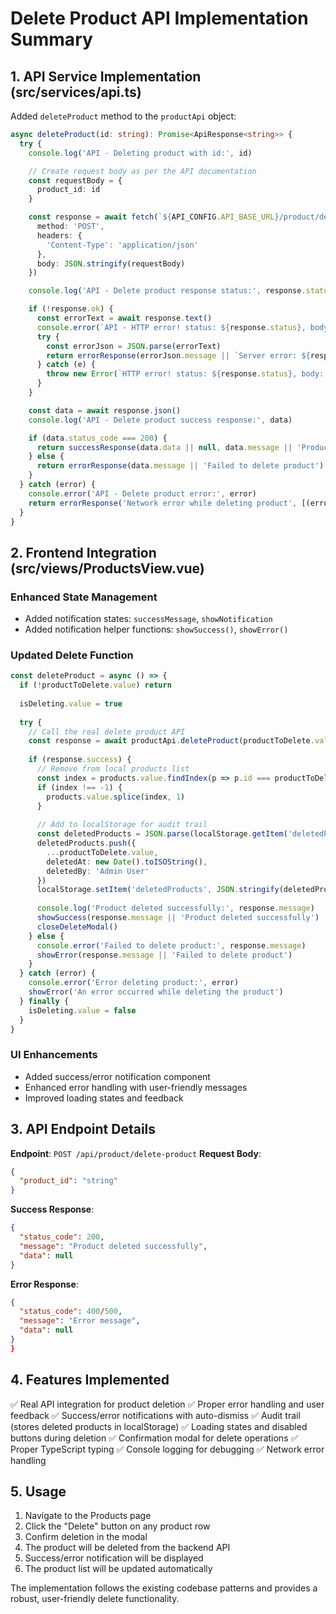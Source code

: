 # Delete Product API Implementation Summary

## 1. API Service Implementation (src/services/api.ts)

Added `deleteProduct` method to the `productApi` object:

```typescript
async deleteProduct(id: string): Promise<ApiResponse<string>> {
  try {
    console.log('API - Deleting product with id:', id)

    // Create request body as per the API documentation
    const requestBody = {
      product_id: id
    }

    const response = await fetch(`${API_CONFIG.API_BASE_URL}/product/delete-product`, {
      method: 'POST',
      headers: {
        'Content-Type': 'application/json'
      },
      body: JSON.stringify(requestBody)
    })

    console.log('API - Delete product response status:', response.status)

    if (!response.ok) {
      const errorText = await response.text()
      console.error(`API - HTTP error! status: ${response.status}, body:`, errorText)
      try {
        const errorJson = JSON.parse(errorText)
        return errorResponse(errorJson.message || `Server error: ${response.status}`)
      } catch (e) {
        throw new Error(`HTTP error! status: ${response.status}, body: ${errorText}`)
      }
    }

    const data = await response.json()
    console.log('API - Delete product success response:', data)

    if (data.status_code === 200) {
      return successResponse(data.data || null, data.message || 'Product deleted successfully')
    } else {
      return errorResponse(data.message || 'Failed to delete product')
    }
  } catch (error) {
    console.error('API - Delete product error:', error)
    return errorResponse('Network error while deleting product', [(error as Error).message])
  }
}
```

## 2. Frontend Integration (src/views/ProductsView.vue)

### Enhanced State Management
- Added notification states: `successMessage`, `showNotification`
- Added notification helper functions: `showSuccess()`, `showError()`

### Updated Delete Function
```typescript
const deleteProduct = async () => {
  if (!productToDelete.value) return
  
  isDeleting.value = true
  
  try {
    // Call the real delete product API
    const response = await productApi.deleteProduct(productToDelete.value.id)
    
    if (response.success) {
      // Remove from local products list
      const index = products.value.findIndex(p => p.id === productToDelete.value!.id)
      if (index !== -1) {
        products.value.splice(index, 1)
      }
      
      // Add to localStorage for audit trail
      const deletedProducts = JSON.parse(localStorage.getItem('deletedProducts') || '[]')
      deletedProducts.push({
        ...productToDelete.value,
        deletedAt: new Date().toISOString(),
        deletedBy: 'Admin User'
      })
      localStorage.setItem('deletedProducts', JSON.stringify(deletedProducts))
      
      console.log('Product deleted successfully:', response.message)
      showSuccess(response.message || 'Product deleted successfully')
      closeDeleteModal()
    } else {
      console.error('Failed to delete product:', response.message)
      showError(response.message || 'Failed to delete product')
    }
  } catch (error) {
    console.error('Error deleting product:', error)
    showError('An error occurred while deleting the product')
  } finally {
    isDeleting.value = false
  }
}
```

### UI Enhancements
- Added success/error notification component
- Enhanced error handling with user-friendly messages
- Improved loading states and feedback

## 3. API Endpoint Details

**Endpoint**: `POST /api/product/delete-product`
**Request Body**:
```json
{
  "product_id": "string"
}
```

**Success Response**:
```json
{
  "status_code": 200,
  "message": "Product deleted successfully",
  "data": null
}
```

**Error Response**:
```json
{
  "status_code": 400/500,
  "message": "Error message",
  "data": null
}
}
```

## 4. Features Implemented

✅ Real API integration for product deletion
✅ Proper error handling and user feedback
✅ Success/error notifications with auto-dismiss
✅ Audit trail (stores deleted products in localStorage)
✅ Loading states and disabled buttons during deletion
✅ Confirmation modal for delete operations
✅ Proper TypeScript typing
✅ Console logging for debugging
✅ Network error handling

## 5. Usage

1. Navigate to the Products page
2. Click the "Delete" button on any product row
3. Confirm deletion in the modal
4. The product will be deleted from the backend API
5. Success/error notification will be displayed
6. The product list will be updated automatically

The implementation follows the existing codebase patterns and provides a robust, user-friendly delete functionality.
